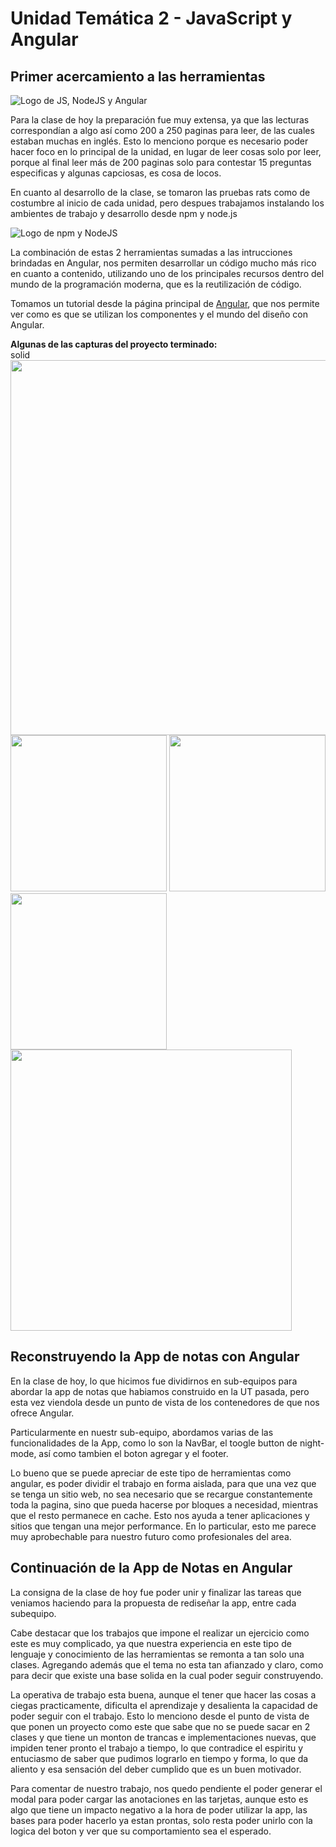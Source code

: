# Unidad Temática 2 - JavaScript y Angular

## Primer acercamiento a las herramientas

<img src="https://user-images.githubusercontent.com/88668277/188721057-ecfd9a4f-9455-4434-bdb4-90dcda62b073.png" alt="Logo de JS, NodeJS y Angular"/>

Para la clase de hoy la preparación fue muy extensa, ya que las lecturas correspondían a algo así como 200 a 250 paginas para leer, de las cuales estaban muchas en inglés. Esto lo menciono porque es necesario poder hacer foco en lo principal de la unidad, en lugar de leer cosas solo por leer, porque al final leer más de 200 paginas solo para contestar 15 preguntas especificas y algunas capciosas, es cosa de locos.

En cuanto al desarrollo de la clase, se tomaron las pruebas rats como de costumbre al inicio de cada unidad, pero despues trabajamos instalando los ambientes de trabajo y desarrollo desde npm y node.js

<img src="https://user-images.githubusercontent.com/88668277/188721918-a4532c9d-9e27-47c1-9dde-fe8ee51daec1.png" alt="Logo de npm y NodeJS"/>

La combinación de estas 2 herramientas sumadas a las intrucciones brindadas en Angular, nos permiten desarrollar un código mucho más rico en cuanto a contenido, utilizando uno de los principales recursos dentro del mundo de la programación moderna, que es la reutilización de código.

Tomamos un tutorial desde la página principal de <a href="https://angular.io/tutorial" alt="Tutorial tour of heroes" target="_blank">Angular</a>, que nos permite ver como es que se utilizan los componentes y el mundo del diseño con Angular.

**Algunas de las capturas del proyecto terminado:**<br> solid
<img src="https://user-images.githubusercontent.com/88668277/188723293-3ada9c96-cc9c-4c44-b89b-b95090ad4119.jpg" width="600px"><br>
<img src="https://user-images.githubusercontent.com/88668277/188724299-add2ac0a-41da-4b79-809b-031c94735431.jpg" width="250px"> 
<img src="https://user-images.githubusercontent.com/88668277/188724886-7b9586da-38c2-4afe-9cd4-47200964a2d8.jpg" width="250px">
<img src="https://user-images.githubusercontent.com/88668277/188723489-26a11fe8-328e-4ace-b3b7-91ce4e9db19b.jpg" width="250px">
<img src="https://user-images.githubusercontent.com/88668277/188724486-87d7259c-2b6d-441c-ba48-cffe6deefa66.jpg" width="450px">


## Reconstruyendo la App de notas con Angular

En la clase de hoy, lo que hicimos fue dividirnos en sub-equipos para abordar la app de notas que habiamos construido en la UT pasada, pero esta vez viendola desde un punto de vista de los contenedores de que nos ofrece Angular.

Particularmente en nuestr sub-equipo, abordamos varias de las funcionalidades de la App, como lo son la NavBar, el toogle button de night-mode, así como tambien el boton agregar y el footer.

Lo bueno que se puede apreciar de este tipo de herramientas como angular, es poder dividir el trabajo en forma aislada, para que una vez que se tenga un sitio web, no sea necesario que se recargue constantemente toda la pagina, sino que pueda hacerse por bloques a necesidad, mientras que el resto permanece en cache. Esto nos ayuda a tener aplicaciones y sitios que tengan una mejor performance. En lo particular, esto me parece muy aprobechable para nuestro futuro como profesionales del area.

## Continuación de la App de Notas en Angular

La consigna de la clase de hoy fue poder unir y finalizar las tareas que veniamos haciendo para la propuesta de rediseñar la app, entre cada subequipo.

Cabe destacar que los trabajos que impone el realizar un ejercicio como este es muy complicado, ya que nuestra experiencia en este tipo de lenguaje y conocimiento de las herramientas se remonta a tan solo una clases. Agregando además que el tema no esta tan afianzado y claro, como para decir que existe una base solida en la cual poder seguir construyendo.

La operativa de trabajo esta buena, aunque el tener que hacer las cosas a ciegas practicamente, dificulta el aprendizaje y desalienta la capacidad de poder seguir con el trabajo. Esto lo menciono desde el punto de vista de que ponen un proyecto como este que sabe que no se puede sacar en 2 clases y que tiene un monton de trancas e implementaciones nuevas, que impiden tener pronto el trabajo a tiempo, lo que contradice el espiritu y entuciasmo de saber que pudimos lograrlo en tiempo y forma, lo que da aliento y esa sensación del deber cumplido que es un buen motivador.

Para comentar de nuestro trabajo, nos quedo pendiente el poder generar el modal para poder cargar las anotaciones en las tarjetas, aunque esto es algo que tiene un impacto negativo a la hora de poder utilizar la app, las bases para poder hacerlo ya estan prontas, solo resta poder unirlo con la logica del boton y ver que su comportamiento sea el esperado.


